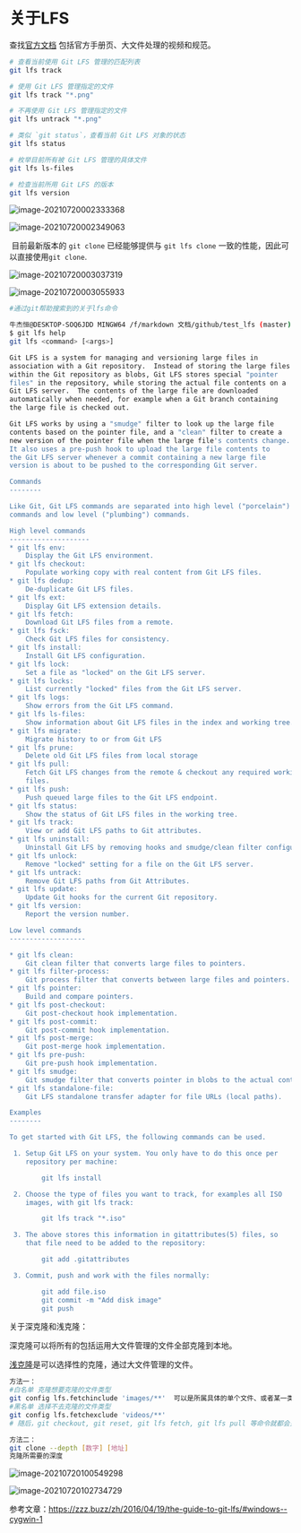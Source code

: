 # 关于LFS

查找[官方文档](https://github.com/git-lfs/git-lfs/blob/main/docs/README.md) 包括官方手册页、大文件处理的视频和规范。

```bash
# 查看当前使用 Git LFS 管理的匹配列表
git lfs track

# 使用 Git LFS 管理指定的文件
git lfs track "*.png"

# 不再使用 Git LFS 管理指定的文件
git lfs untrack "*.png"

# 类似 `git status`，查看当前 Git LFS 对象的状态
git lfs status

# 枚举目前所有被 Git LFS 管理的具体文件
git lfs ls-files

# 检查当前所用 Git LFS 的版本
git lfs version
```

![image-20210720002333368](./typora-user-images/image-20210720002333368.png)



![image-20210720002349063](./typora-user-images/image-20210720002349063.png)

​		目前最新版本的 `git clone` 已经能够提供与 `git lfs clone` 一致的性能，因此可以直接使用`git clone`.

![image-20210720003037319](./typora-user-images/image-20210720003037319.png)

![image-20210720003055933](./typora-user-images/image-20210720003055933.png)



```bash
#通过git帮助搜索到的关于lfs命令

牛杰恒@DESKTOP-SOQ6JDD MINGW64 /f/markdown 文档/github/test_lfs (master)
$ git lfs help
git lfs <command> [<args>]

Git LFS is a system for managing and versioning large files in
association with a Git repository.  Instead of storing the large files
within the Git repository as blobs, Git LFS stores special "pointer
files" in the repository, while storing the actual file contents on a
Git LFS server.  The contents of the large file are downloaded
automatically when needed, for example when a Git branch containing
the large file is checked out.

Git LFS works by using a "smudge" filter to look up the large file
contents based on the pointer file, and a "clean" filter to create a
new version of the pointer file when the large file's contents change.
It also uses a pre-push hook to upload the large file contents to
the Git LFS server whenever a commit containing a new large file
version is about to be pushed to the corresponding Git server.

Commands
--------

Like Git, Git LFS commands are separated into high level ("porcelain")
commands and low level ("plumbing") commands.

High level commands
--------------------
* git lfs env:       
    Display the Git LFS environment.
* git lfs checkout:  
    Populate working copy with real content from Git LFS files.
* git lfs dedup:     
    De-duplicate Git LFS files.
* git lfs ext:
    Display Git LFS extension details.
* git lfs fetch:
    Download Git LFS files from a remote.
* git lfs fsck:
    Check Git LFS files for consistency.
* git lfs install:
    Install Git LFS configuration.
* git lfs lock:
    Set a file as "locked" on the Git LFS server.
* git lfs locks:
    List currently "locked" files from the Git LFS server.
* git lfs logs:
    Show errors from the Git LFS command.
* git lfs ls-files:
    Show information about Git LFS files in the index and working tree.
* git lfs migrate:
    Migrate history to or from Git LFS
* git lfs prune:
    Delete old Git LFS files from local storage
* git lfs pull:
    Fetch Git LFS changes from the remote & checkout any required working tree
    files.
* git lfs push:
    Push queued large files to the Git LFS endpoint.
* git lfs status:
    Show the status of Git LFS files in the working tree.
* git lfs track:
    View or add Git LFS paths to Git attributes.
* git lfs uninstall:
    Uninstall Git LFS by removing hooks and smudge/clean filter configuration.
* git lfs unlock:
    Remove "locked" setting for a file on the Git LFS server.
* git lfs untrack:
    Remove Git LFS paths from Git Attributes.
* git lfs update:
    Update Git hooks for the current Git repository.
* git lfs version:
    Report the version number.

Low level commands
-------------------

* git lfs clean:
    Git clean filter that converts large files to pointers.
* git lfs filter-process:
    Git process filter that converts between large files and pointers.
* git lfs pointer:
    Build and compare pointers.
* git lfs post-checkout:
    Git post-checkout hook implementation.
* git lfs post-commit:
    Git post-commit hook implementation.
* git lfs post-merge:
    Git post-merge hook implementation.
* git lfs pre-push:
    Git pre-push hook implementation.
* git lfs smudge:
    Git smudge filter that converts pointer in blobs to the actual content.
* git lfs standalone-file:
    Git LFS standalone transfer adapter for file URLs (local paths).

Examples
--------

To get started with Git LFS, the following commands can be used.

 1. Setup Git LFS on your system. You only have to do this once per
    repository per machine:

        git lfs install

 2. Choose the type of files you want to track, for examples all ISO
    images, with git lfs track:

        git lfs track "*.iso"

 3. The above stores this information in gitattributes(5) files, so
    that file need to be added to the repository:

        git add .gitattributes

 3. Commit, push and work with the files normally:

        git add file.iso
        git commit -m "Add disk image"
        git push

```

关于深克隆和浅克隆：

深克隆可以将所有的包括运用大文件管理的文件全部克隆到本地。

[浅克隆](https://github.com/git/git/blob/6a907786af835ac15962be53f1492f23e044f479/Documentation/technical/shallow.txt)是可以选择性的克隆，通过大文件管理的文件。

```bash
方法一：
#白名单 克隆想要克隆的文件类型
git config lfs.fetchinclude 'images/**'  可以是所属具体的单个文件、或者某一类型文件
#黑名单 选择不去克隆的文件类型
git config lfs.fetchexclude 'videos/**'
# 随后，git checkout, git reset, git lfs fetch, git lfs pull 等命令就都会只处理所指定的文件夹。

方法二：
git clone --depth [数字] [地址]
克隆所需要的深度
```

![image-20210720100549298](./typora-user-images/image-20210720100549298.png)



![image-20210720102734729](./typora-user-images/image-20210720102734729.png)

参考文章：https://zzz.buzz/zh/2016/04/19/the-guide-to-git-lfs/#windows--cygwin-1

